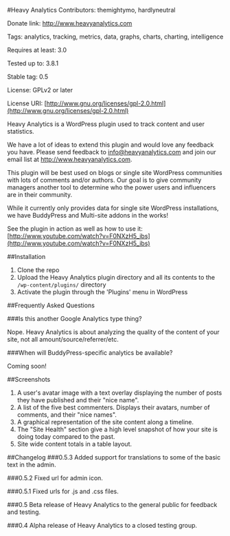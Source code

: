 #Heavy Analytics
Contributors: themightymo, hardlyneutral

Donate link: http://www.heavyanalytics.com

Tags: analytics, tracking, metrics, data, graphs, charts, charting, intelligence

Requires at least: 3.0

Tested up to: 3.8.1

Stable tag: 0.5

License: GPLv2 or later

License URI: [http://www.gnu.org/licenses/gpl-2.0.html](http://www.gnu.org/licenses/gpl-2.0.html)

Heavy Analytics is a WordPress plugin used to track content and user statistics.  

We have a lot of ideas to extend this plugin and would love any feedback you have.  Please send feedback to info@heavyanalytics.com and join our email list at http://www.heavyanalytics.com.

This plugin will be best used on blogs or single site WordPress communities with lots of comments and/or authors.  Our goal is to give community managers another tool to determine who the power users and influencers are in their community.

While it currently only provides data for single site WordPress installations, we have BuddyPress and Multi-site addons in the works!

See the plugin in action as well as how to use it:
[http://www.youtube.com/watch?v=F0NXzH5_ibs](http://www.youtube.com/watch?v=F0NXzH5_ibs)

##Installation

1. Clone the repo
2. Upload the Heavy Analytics plugin directory and all its contents to the `/wp-content/plugins/` directory
3. Activate the plugin through the 'Plugins' menu in WordPress

##Frequently Asked Questions

###Is this another Google Analytics type thing?

Nope. Heavy Analytics is about analyzing the quality of the content of your site, not all amount/source/referrer/etc.

###When will BuddyPress-specific analytics be available?

Coming soon!

##Screenshots

1. A user's avatar image with a text overlay displaying the number of posts they have published and their "nice name".
2. A list of the five best commenters. Displays their avatars, number of comments, and their "nice names".
3. A graphical representation of the site content along a timeline.
4. The "Site Health" section give a high level snapshot of how your site is doing today compared to the past.
5. Site wide content totals in a table layout.

##Changelog
###0.5.3
Added support for translations to some of the basic text in the admin.

###0.5.2
Fixed url for admin icon.

###0.5.1
Fixed urls for .js and .css files.

###0.5
Beta release of Heavy Analytics to the general public for feedback and testing.

###0.4
Alpha release of Heavy Analytics to a closed testing group.
